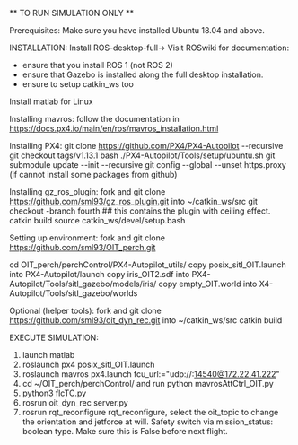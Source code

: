 ** TO RUN SIMULATION ONLY **

Prerequisites:
Make sure you have installed Ubuntu 18.04 and above.


INSTALLATION:
Install ROS-desktop-full-> Visit ROSwiki for documentation:
- ensure that you install ROS 1 (not ROS 2)
- ensure that Gazebo is installed along the full desktop installation.
- ensure to setup catkin_ws too


Install matlab for Linux


Installing mavros:
follow the documentation in https://docs.px4.io/main/en/ros/mavros_installation.html


Installing PX4:
git clone https://github.com/PX4/PX4-Autopilot --recursive
git checkout tags/v1.13.1
bash ./PX4-Autopilot/Tools/setup/ubuntu.sh
git submodule update --init --recursive
git config --global --unset https.proxy (if cannot install some packages from github)


Installing gz_ros_plugin:
fork and git clone https://github.com/sml93/gz_ros_plugin.git into ~/catkin_ws/src
git checkout -branch fourth  ## this contains the plugin with ceiling effect.
catkin build
source catkin_ws/devel/setup.bash


Setting up environment:
fork and git clone https://github.com/sml93/OIT_perch.git 

cd OIT_perch/perchControl/PX4-Autopilot_utils/
copy posix_sitl_OIT.launch into PX4-Autopilot/launch
copy iris_OIT2.sdf into PX4-Autopilot/Tools/sitl_gazebo/models/iris/
copy empty_OIT.world into X4-Autopilot/Tools/sitl_gazebo/worlds


Optional (helper tools):
fork and git clone https://github.com/sml93/oit_dyn_rec.git into ~/catkin_ws/src
catkin build




EXECUTE SIMULATION:
1) launch matlab
2) roslaunch px4 posix_sitl_OIT.launch
3) roslaunch mavros px4.launch fcu_url:="udp://:14540@172.22.41.222"
4) cd ~/OIT_perch/perchControl/ and run python mavrosAttCtrl_OIT.py
5) python3 flcTC.py
6) rosrun oit_dyn_rec server.py
7) rosrun rqt_reconfigure rqt_reconfigure, select the oit_topic to change the orientation and jetforce at will. Safety switch via mission_status: boolean type. Make sure this is False before next flight. 



